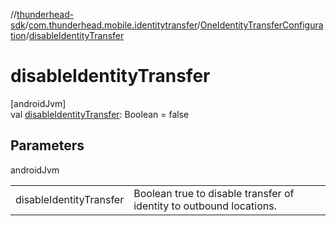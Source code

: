//[thunderhead-sdk](../../../index.md)/[com.thunderhead.mobile.identitytransfer](../index.md)/[OneIdentityTransferConfiguration](index.md)/[disableIdentityTransfer](disable-identity-transfer.md)

# disableIdentityTransfer

[androidJvm]\
val [disableIdentityTransfer](disable-identity-transfer.md): Boolean = false

## Parameters

androidJvm

| | |
|---|---|
| disableIdentityTransfer | Boolean true to disable transfer of identity to outbound locations. |
